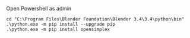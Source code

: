 Open Powershell as admin
```
cd "C:\Program Files\Blender Foundation\Blender 3.4\3.4\python\bin"
.\python.exe -m pip install --upgrade pip
.\python.exe -m pip install opensimplex
```